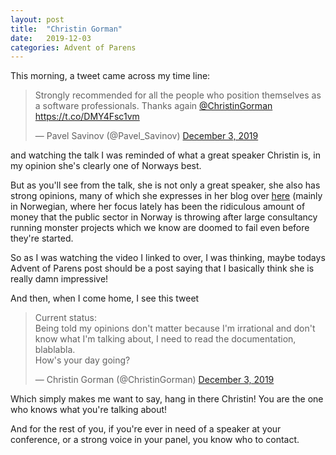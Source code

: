```yaml
---
layout: post
title:  "Christin Gorman"
date:   2019-12-03
categories: Advent of Parens
---
```


This morning, a tweet came across my time line:
<blockquote class="twitter-tweet">
<p lang="en" dir="ltr">
Strongly recommended for all the people who position themselves as a software professionals. Thanks again 
<a href="https://twitter.com/ChristinGorman?ref_src=twsrc%5Etfw">@ChristinGorman</a> 
<a href="https://t.co/DMY4Fsc1vm">https://t.co/DMY4Fsc1vm</a>
</p>
&mdash; Pavel Savinov (@Pavel_Savinov) 
<a href="https://twitter.com/Pavel_Savinov/status/1201754123055570944?ref_src=twsrc%5Etfw">December 3, 2019</a>
</blockquote>
and watching the talk I was reminded of what a great speaker Christin is, in my opinion she's clearly one of Norways best.

But as you'll see from the talk, she is not only a great speaker, she also has strong opinions, many of which she expresses
in her blog over [here](https://qristin.wordpress.com) (mainly in Norwegian, where her focus lately has been the ridiculous
amount of money that the public sector in Norway is throwing after large consultancy running monster projects which we know
are doomed to fail even before they're started.

So as I was watching the video I linked to over, I was thinking, maybe todays Advent of Parens post should be a post
saying that I basically think she is really damn impressive!

And then, when I come home, I see this tweet

<blockquote class="twitter-tweet">
<p lang="en" dir="ltr">
Current status:
<br>
Being told my opinions don&#39;t matter because I&#39;m irrational and don&#39;t know what I&#39;m talking about,
I need to read the documentation, blablabla.<br>How&#39;s your day going?
</p>
&mdash; Christin Gorman (@ChristinGorman) 
<a href="https://twitter.com/ChristinGorman/status/1201866960172134400?ref_src=twsrc%5Etfw">December 3, 2019</a>
</blockquote>

Which simply makes me want to say, hang in there Christin! You are the one who knows what you're talking about!

And for the rest of you, if you're ever in need of a speaker at your conference, or a strong voice in your panel, 
you know who to contact.


